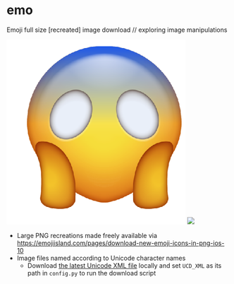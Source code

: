 # emo

Emoji full size [recreated] image download // exploring image manipulations

![](https://raw.githubusercontent.com/lmmx/emo/master/img/edits/screaming_in_fear_mouthless.png)
![](https://raw.githubusercontent.com/lmmx/emo/master/img/edits/angry_mouthless_sample.png)

- Large PNG recreations made freely available via https://emojiisland.com/pages/download-new-emoji-icons-in-png-ios-10
- Image files named according to Unicode character names
  - Download [the latest Unicode XML file](https://www.unicode.org/Public/UCD/latest/ucdxml/ucd.all.grouped.zip) 
    locally and set `UCD_XML` as its path in `config.py` to run the download script
